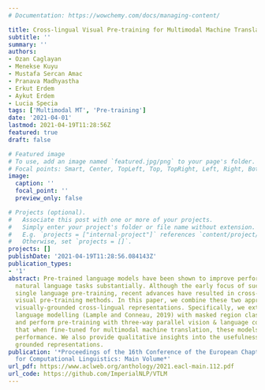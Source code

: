 ```yaml
---
# Documentation: https://wowchemy.com/docs/managing-content/

title: Cross-lingual Visual Pre-training for Multimodal Machine Translation
subtitle: ''
summary: ''
authors:
- Ozan Caglayan
- Menekse Kuyu
- Mustafa Sercan Amac
- Pranava Madhyastha
- Erkut Erdem
- Aykut Erdem
- Lucia Specia
tags: ['Multimodal MT', 'Pre-training']
date: '2021-04-01'
lastmod: 2021-04-19T11:28:56Z
featured: true
draft: false

# Featured image
# To use, add an image named `featured.jpg/png` to your page's folder.
# Focal points: Smart, Center, TopLeft, Top, TopRight, Left, Right, BottomLeft, Bottom, BottomRight.
image:
  caption: ''
  focal_point: ''
  preview_only: false

# Projects (optional).
#   Associate this post with one or more of your projects.
#   Simply enter your project's folder or file name without extension.
#   E.g. `projects = ["internal-project"]` references `content/project/deep-learning/index.md`.
#   Otherwise, set `projects = []`.
projects: []
publishDate: '2021-04-19T11:28:56.084143Z'
publication_types:
- '1'
abstract: Pre-trained language models have been shown to improve performance in many
  natural language tasks substantially. Although the early focus of such models was
  single language pre-training, recent advances have resulted in cross-lingual and
  visual pre-training methods. In this paper, we combine these two approaches to learn
  visually-grounded cross-lingual representations. Specifically, we extend the translation
  language modelling (Lample and Conneau, 2019) with masked region classification
  and perform pre-training with three-way parallel vision & language corpora. We show
  that when fine-tuned for multimodal machine translation, these models obtain state-of-the-art
  performance. We also provide qualitative insights into the usefulness of the learned
  grounded representations.
publication: '*Proceedings of the 16th Conference of the European Chapter of the Association
  for Computational Linguistics: Main Volume*'
url_pdf: https://www.aclweb.org/anthology/2021.eacl-main.112.pdf
url_code: https://github.com/ImperialNLP/VTLM
---
```

